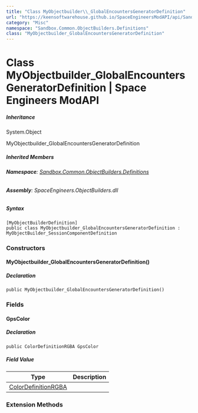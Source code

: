 ```yaml
---
title: "Class MyObjectbuilder\\_GlobalEncountersGeneratorDefinition"
url: "https://keensoftwarehouse.github.io/SpaceEngineersModAPI/api/Sandbox.Common.ObjectBuilders.Definitions.MyObjectbuilder_GlobalEncountersGeneratorDefinition.html"
category: "Misc"
namespace: "Sandbox.Common.ObjectBuilders.Definitions"
class: "MyObjectbuilder_GlobalEncountersGeneratorDefinition"
---
```


# Class MyObjectbuilder\_GlobalEncountersGeneratorDefinition | Space Engineers ModAPI

##### Inheritance

System.Object

MyObjectbuilder\_GlobalEncountersGeneratorDefinition

##### Inherited Members

###### **Namespace**: [Sandbox.Common.ObjectBuilders.Definitions](https://keensoftwarehouse.github.io/SpaceEngineersModAPI/api/Sandbox.Common.ObjectBuilders.Definitions.html)

###### **Assembly**: SpaceEngineers.ObjectBuilders.dll

##### Syntax

```
[MyObjectBuilderDefinition]
public class MyObjectbuilder_GlobalEncountersGeneratorDefinition : MyObjectBuilder_SessionComponentDefinition
```

### Constructors

#### MyObjectbuilder\_GlobalEncountersGeneratorDefinition()

##### Declaration

```
public MyObjectbuilder_GlobalEncountersGeneratorDefinition()
```

### Fields

#### GpsColor

##### Declaration

```
public ColorDefinitionRGBA GpsColor
```

##### Field Value

| Type | Description |
| --- | --- |
| [ColorDefinitionRGBA](https://keensoftwarehouse.github.io/SpaceEngineersModAPI/api/VRage.Game.ColorDefinitionRGBA.html) |     |

### Extension Methods